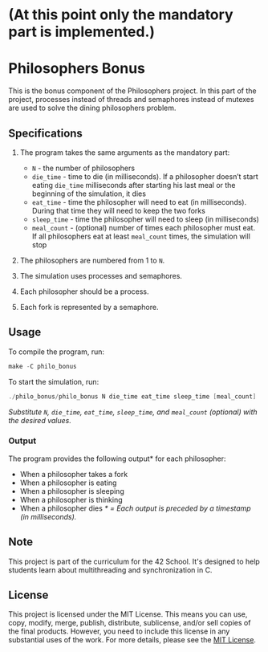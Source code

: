 # (At this point only the mandatory part is implemented.)
# Philosophers Bonus
This is the bonus component of the Philosophers project. In this part of the project, processes instead of threads and semaphores instead of mutexes are used to solve the dining philosophers problem.

## Specifications
1. The program takes the same arguments as the mandatory part:

	- `N` - the number of philosophers
	- `die_time` - time to die (in milliseconds). If a philosopher doesn’t start eating `die_time` milliseconds after starting his last meal or the beginning of the simulation, it dies
	- `eat_time` - time the philosopher will need to eat (in milliseconds). During that time they will need to keep the two forks
	- `sleep_time` - time the philosopher will need to sleep (in milliseconds)
	- `meal_count` - (optional) number of times each philosopher must eat. If all philosophers eat at least `meal_count` times, the simulation will stop
1. The philosophers are numbered from 1 to `N`.
1. The simulation uses processes and semaphores.
1. Each philosopher should be a process.
1. Each fork is represented by a semaphore.

## Usage
To compile the program, run:
``` C
make -C philo_bonus
```

To start the simulation, run:
``` C
./philo_bonus/philo_bonus N die_time eat_time sleep_time [meal_count]
```

_Substitute `N`, `die_time`, `eat_time`, `sleep_time`, and `meal_count` (optional) with the desired values._

### Output
The program provides the following output* for each philosopher:

- When a philosopher takes a fork
- When a philosopher is eating
- When a philosopher is sleeping
- When a philosopher is thinking
- When a philosopher dies
_* = Each output is preceded by a timestamp (in milliseconds)._

## Note
This project is part of the curriculum for the 42 School. It's designed to help students learn about multithreading and synchronization in C.

## License
This project is licensed under the MIT License. This means you can use, copy, modify, merge, publish, distribute, sublicense, and/or sell copies of the final products. However, you need to include this license in any substantial uses of the work. For more details, please see the [MIT License](../LICENSE).
